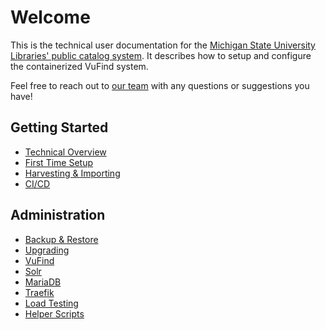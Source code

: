 # Welcome
This is the technical user documentation for the
[Michigan State University Libraries' public catalog system](https://catalog.lib.msu.edu/).
It describes how to setup and configure the containerized VuFind system.

Feel free to reach out to [our team](mailto:LIB.DL.pubcat@msu.edu) with any questions or
suggestions you have!

## Getting Started
* [Technical Overview](tech-overview.md)
* [First Time Setup](first-time-setup.md)
* [Harvesting & Importing](harvesting-and-importing.md)
* [CI/CD](CICD.md)

## Administration
* [Backup & Restore](backup-and-restore.md)
* [Upgrading](upgrading.md)
* [VuFind](vufind.md)
* [Solr](solr.md)
* [MariaDB](mariadb.md)
* [Traefik](traefik.md)
* [Load Testing](load-testing.md)
* [Helper Scripts](helper-scripts.md)
